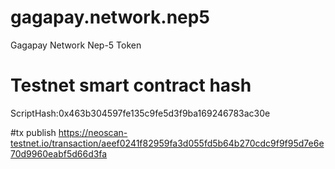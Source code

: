 # gagapay.network.nep5
Gagapay Network Nep-5 Token

# Testnet smart contract hash
ScriptHash:0x463b304597fe135c9fe5d3f9ba169246783ac30e

#tx publish
https://neoscan-testnet.io/transaction/aeef0241f82959fa3d055fd5b64b270cdc9f9f95d7e6e70d9960eabf5d66d3fa
